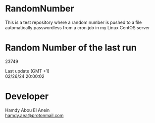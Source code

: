 # RandomNumber    
This is a test repository where a random number is pushed to a file automatically passwordless from a cron job in my Linux CentOS server    
# Random Number of the last run   
23749
      
Last update (GMT +1)    
02/26/24 20:00:02
# Developer    
Hamdy Abou El Anein   
hamdy.aea@protonmail.com
